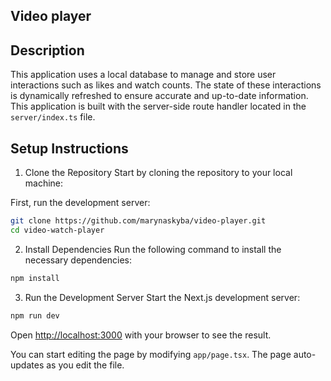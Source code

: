 ## Video player

## Description

This application uses a local database to manage and store user interactions such as likes and watch counts. The state of these interactions is dynamically refreshed to ensure accurate and up-to-date information. This application is built with the server-side route handler located in the `server/index.ts` file.

## Setup Instructions

1. Clone the Repository
   Start by cloning the repository to your local machine:

First, run the development server:

```bash
git clone https://github.com/marynaskyba/video-player.git
cd video-watch-player

```

2. Install Dependencies
   Run the following command to install the necessary dependencies:

```bash
npm install

```

3. Run the Development Server
   Start the Next.js development server:

```bash
npm run dev
```

Open [http://localhost:3000](http://localhost:3000) with your browser to see the result.

You can start editing the page by modifying `app/page.tsx`. The page auto-updates as you edit the file.
